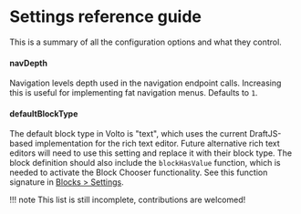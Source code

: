 # Settings reference guide

This is a summary of all the configuration options and what they control.

#### navDepth

Navigation levels depth used in the navigation endpoint calls. Increasing this is useful
for implementing fat navigation menus. Defaults to `1`.

#### defaultBlockType

The default block type in Volto is "text", which uses the current DraftJS-based implementation for the rich text editor. Future alternative rich text editors will need to use this setting and replace it with their block type. The block definition should also include the `blockHasValue` function, which is needed to activate the Block Chooser functionality. See this function signature in [Blocks > Settings](../blocks/settings.md).

!!! note
    This list is still incomplete, contributions are welcomed!

